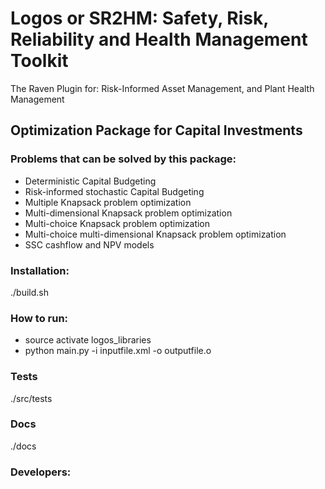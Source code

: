 # Logos or SR2HM: Safety, Risk, Reliability and Health Management Toolkit
The Raven Plugin for: Risk-Informed Asset Management, and Plant Health Management

## Optimization Package for Capital Investments

### Problems that can be solved by this package:
- Deterministic Capital Budgeting
- Risk-informed stochastic Capital Budgeting
- Multiple Knapsack problem optimization
- Multi-dimensional Knapsack problem optimization
- Multi-choice Knapsack problem optimization
- Multi-choice multi-dimensional Knapsack problem optimization
- SSC cashflow and NPV models

### Installation:
./build.sh

### How to run:
- source activate logos_libraries
- python main.py -i inputfile.xml -o outputfile.o

### Tests
./src/tests

### Docs
./docs

### Developers:
